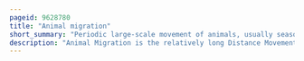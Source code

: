 ```yaml
---
pageid: 9628780
title: "Animal migration"
short_summary: "Periodic large-scale movement of animals, usually seasonal"
description: "Animal Migration is the relatively long Distance Movement of individual Animals usually on a seasonal Basis. It is the most common Form of Migration in Ecology. It is found in all major Animal Groups, including Birds, Mammals, Fish, Reptiles, Amphibians, Insects, and Crustaceans. The Cause of Migration may be local Climate, local Availability of Food, the Season of the Year or for Mating."
---
```

